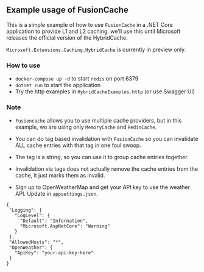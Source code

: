 ## Example usage of FusionCache
This is a simple example of how to use `FusionCache` in a .NET Core application to provide L1 and L2 caching.
we'll use this until Microsoft releases the official version of the HybridCache.

`Microsoft.Extensions.Caching.HybridCache` is currently in preview only.

### How to use
- `docker-compose up -d` to start `redis` on port 6379
- `dotnet run` to start the application
- Try the http examples in `HybridCacheExamples.http` (or use Swagger UI)

### Note
- `Fusioncache` allows you to use multiple cache providers, but in this example, we are using only `MemoryCache` and `RedisCache`.
- You can do tag based invalidation with `FusionCache` so you can invalidate ALL cache entries with that tag in one foul swoop.
- The tag is a string, so you can use it to group cache entries together.
- Invalidation via tags does not actually remove the cache entries from the cache, it just marks them as invalid.

- Sign up to OpenWeatherMap and get your API key to use the weather API. Update in `appsettings.json`.
 ```
 {
  "Logging": {
    "LogLevel": {
      "Default": "Information",
      "Microsoft.AspNetCore": "Warning"
    }
  },
  "AllowedHosts": "*",
  "OpenWeather": {
    "ApiKey": "your-api-key-here"
  }
}
```
